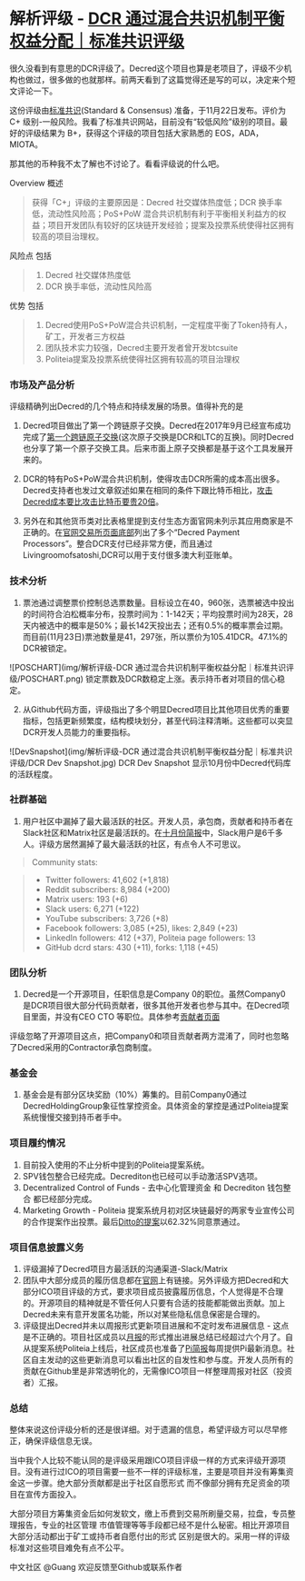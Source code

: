 # 解析评级 - [DCR 通过混合共识机制平衡权益分配｜标准共识评级](https://www.aicoin.net.cn/article/54939.html)

很久没看到有意思的DCR评级了。Decred这个项目也算是老项目了，评级不少机构也做过，很多做的也就那样。前两天看到了这篇觉得还是写的可以，决定来个短文评论一下。 

这份评级由[标准共识](https://www.sncrating.com/)(Standard & Consensus) 准备，于11月22日发布。评价为 C+ 级别-一般风险。我看了标准共识网站，目前没有“较低风险”级别的项目。最好的评级结果为 B+，获得这个评级的项目包括大家熟悉的 EOS，ADA，MIOTA。

那其他的币种我不太了解也不讨论了。看看评级说的什么吧。

Overview 概述 
> 获得「C+」评级的主要原因是：Decred 社交媒体热度低；DCR 换手率低，流动性风险高；PoS+PoW 混合共识机制有利于平衡相关利益方的权益；项目开发团队有较好的区块链开发经验；提案及投票系统使得社区拥有较高的项目治理权。

风险点 包括 
> 1. Decred 社交媒体热度低 
> 2. DCR 换手率低，流动性风险高

优势 包括 
> 1. Decred使用PoS+PoW混合共识机制，一定程度平衡了Token持有人，矿工，开发者三方权益 
> 2. 团队技术实力较强，Decred主要开发者曾开发btcsuite
> 3. Politeia提案及投票系统使得社区拥有较高的项目治理权


### 市场及产品分析
评级精确列出Decred的几个特点和持续发展的场景。值得补充的是

1. Decred项目做出了第一个跨链原子交换。Decred在2017年9月已经宣布成功完成了[第一个跨链原子交换](https://blog.decred.org/2017/09/20/On-Chain-Atomic-Swaps/)(这次原子交换是DCR和LTC的互换)。同时Decred也分享了第一个原子交换工具。后来市面上原子交换都是基于这个工具发展开来的。

2. DCR的特有PoS+PoW混合共识机制，使得攻击DCR所需的成本高出很多。Decred支持者也发过文章叙述如果在相同的条件下跟比特币相比，[攻击Decred成本要比攻击比特币要贵20倍](https://medium.com/@guang.dcr/%E7%BF%BB%E8%AF%91-%E4%B8%80%E5%AF%B9%E4%B8%80%E6%AF%94%E8%BE%83-%E6%94%BB%E5%87%BBdecred%E8%A6%81%E6%AF%94%E6%94%BB%E5%87%BB%E6%AF%94%E7%89%B9%E5%B8%81-%E8%A6%81%E8%B4%B520%E5%80%8D-9d108a791e75)。

3. 另外在和其他货币类对比表格里提到支付生态方面官网未列示其应用商家是不正确的。在[官网交易所页面底部](https://www.decred.org/exchanges/)列出了多个“Decred Payment Processors”。整合DCR支付已经非常方便，而且通过Livingroomofsatoshi,DCR可以用于支付很多澳大利亚账单。

### 技术分析

1. 票池通过调整票价控制总选票数量。目标设立在40，960张，选票被选中投出的时间符合泊松概率分布，投票时间为：1-142天；平均投票时间为28天，28天内被选中的概率是50%；最长142天投出去；还有0.5%的概率票会过期。而目前(11月23日)票池数量是41，297张，所以票价为105.41DCR。47.1%的DCR被锁定。

![POSCHART](img/解析评级-DCR 通过混合共识机制平衡权益分配｜标准共识评级/POSCHART.png)
锁定票数及DCR数稳定上涨。表示持币者对项目的信心稳定。

2. 从Github代码方面，评级指出了多个明显Decred项目比其他项目优秀的重要指标，包括更新频繁度，结构模块划分，甚至代码注释清晰。这些都可以突显DCR开发人员能力的重要指标。

![DevSnapshot](img/解析评级-DCR 通过混合共识机制平衡权益分配｜标准共识评级/DCR Dev Snapshot.jpg)
DCR Dev Snapshot 显示10月份中Decred代码库的活跃程度。

### 社群基础

1. 用户社区中漏掉了最大最活跃的社区。开发人员，承包商，贡献者和持币者在Slack社区和Matrix社区是最活跃的。在[十月份简报](https://github.com/xaur/decred-news/blob/master/journal/201810.md)中，Slack用户是6千多人。评级方居然漏掉了最大最活跃的社区，有点令人不可思议。

> Community stats:

>* Twitter followers: 41,602 (+1,818)
>* Reddit subscribers: 8,984 (+200)
>* Matrix users: 193 (+6)
>* Slack users: 6,271 (+122)
>* YouTube subscribers: 3,726 (+8)
>* Facebook followers: 3,085 (+25), likes: 2,849 (+23)
>* LinkedIn followers: 412 (+37), Politeia page followers: 13
>* GitHub dcrd stars: 430 (+11), forks: 1,118 (+45)

### 团队分析

1. Decred是一个开源项目，任职信息是Company 0的职位。虽然Company0 是DCR项目很大部分代码贡献者，很多其他开发者也参与其中。在Decred项目里面，并没有CEO CTO 等职位。具体参考[贡献者页面](https://www.decred.org/contributors/)

评级忽略了开源项目这点，把Company0和项目贡献者两方混淆了，同时也忽略了Decred采用的Contractor承包商制度。

### 基金会

1. 基金会是有部分区块奖励（10%）筹集的。目前Company0通过DecredHoldingGroup象征性掌控资金。具体资金的掌控是通过Politeia提案系统慢慢交接到持币者手中。

### 项目履约情况

1. 目前投入使用的不止分析中提到的Politeia提案系统。
2. SPV钱包整合已经完成。Decrediton也已经可以手动激活SPV选项。
3. Decentralized Control of Funds - 去中心化管理资金 和 Decrediton 钱包整合 都已经部分完成。
4. Marketing Growth - Politeia 提案系统月初对区块链最好的两家专业宣传公司的合作提案作出投票。最后[Ditto的提案](https://proposals.decred.org/proposals/27f87171d98b7923a1bd2bee6affed929fa2d2a6e178b5c80a9971a92a5c7f50)以62.32%同意票通过。

### 项目信息披露义务

1. 评级漏掉了Decred项目方最活跃的沟通渠道-Slack/Matrix
2. 团队中大部分成员的履历信息都在[官网](https://www.decred.org/contributors/)上有链接。另外评级方把Decred和大部分ICO项目评级的方式，要求项目成员披露履历信息，个人觉得是不合理的。开源项目的精神就是不管任何人只要有合适的技能都能做出贡献。加上Decred未来有意开发匿名功能，所以对某些隐私信息保密是合理的。
3. 评级提出Decred并未以周报形式更新项目进展和不定时发布进展信息 - 这点是不正确的。项目社区成员以[月报](https://github.com/xaur/decred-news/tree/master/journal)的形式推出进展总结已经超过六个月了。自从提案系统Politeia上线后，社区成员也准备了[Pi简报](https://github.com/RichardRed0x/politeia-digest)每周提供Pi最新消息。社区自主发动的这些更新消息可以看出社区的自发性和参与度。开发人员所有的贡献在Github里是非常透明化的，无需像ICO项目一样整理周报对社区（投资者）汇报。

### 总结 
整体来说这份评级分析的还是很详细。对于遗漏的信息，希望评级方可以尽早修正，确保评级信息无误。

当中我个人比较不能认同的是评级采用跟ICO项目评级一样的方式来评级开源项目。没有进行过ICO的项目需要一些不一样的评级标准，主要是项目并没有筹集资金这一步骤。绝大部分贡献都是出于社区自愿形式 而不像部分拥有充足资金的项目在宣传方面投入。

大部分项目方筹集资金后如何发软文，缴上币费到交易所刷量交易，拉盘，专员整理报告，专业的社区管理 市值管理等等手段都已经不是什么秘密。相比开源项目大部分活动都出于矿工或持币者自愿付出的形式 区别是很大的。采用一样的评级标准对这些项目难免有点不公平。

中文社区 @Guang
欢迎反馈至Github或联系作者


